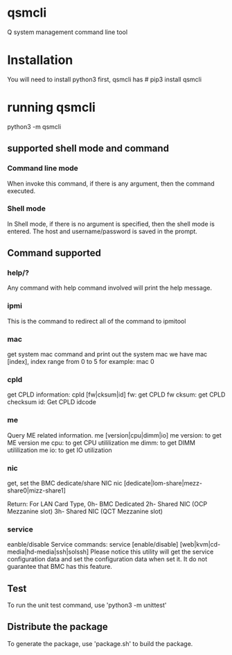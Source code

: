 # qsmcli
Q system management command line tool

# Installation
You will need to install python3 first, qsmcli has
    # pip3 install qsmcli

# running qsmcli
python3 -m qsmcli

## supported shell mode and command

### Command line mode
When invoke this command, if there is any argument, then the command executed.

### Shell mode
In Shell mode, if there is no argument is specified, then the shell mode is entered.
The host and username/password is saved in the prompt.

## Command supported
### help/?
Any command with help command involved will print the help message.

### ipmi
This is the command to redirect all of the command to ipmitool

### mac
get system mac command and print out the system mac we have
mac [index], index range from 0 to 5
for example: mac 0

### cpld
get CPLD information:
cpld [fw|cksum|id]
fw: get CPLD fw
cksum: get CPLD checksum
id: Get CPLD idcode

### me
Query ME related information.
me [version|cpu|dimm|io]
me version: to get ME version
me cpu: to get CPU utililization
me dimm: to get DIMM utililization
me io: to get IO utilization

### nic
get, set the BMC dedicate/share NIC
nic [dedicate|lom-share|mezz-share0|mizz-share1]

Return: <complete code> <LAN Card Type>
For LAN Card Type,
0h- BMC Dedicated
2h- Shared NIC (OCP Mezzanine slot)
3h- Shared NIC (QCT Mezzanine slot)

### service
eanble/disable Service commands:
service [enable/disable] [web|kvm|cd-media|hd-media|ssh|solssh]
Please notice this utility will get the service configuration data and
set the configuration data when set it. It do not guarantee that BMC has this feature.


## Test
To run the unit test command, use 'python3 -m unittest'

## Distribute the package
To generate the package, use 'package.sh' to build the package.
